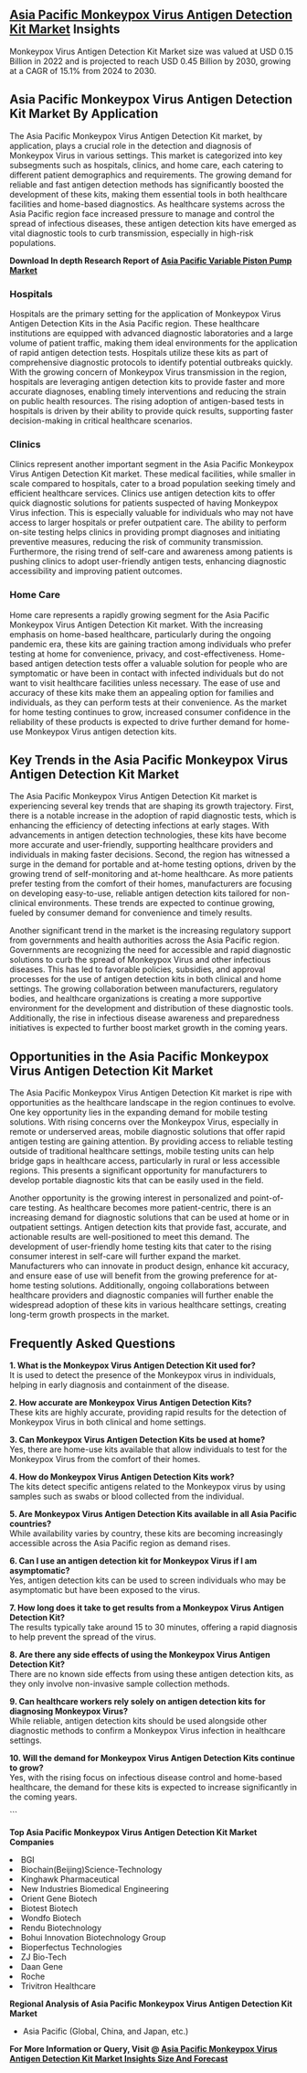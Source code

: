 <h2><a href="https://www.verifiedmarketreports.com/download-sample/?rid=412996&amp;utm_source=Github-Feb&amp;utm_medium=225" target="_blank">Asia Pacific Monkeypox Virus Antigen Detection Kit Market</a> Insights</h2><p>Monkeypox Virus Antigen Detection Kit Market size was valued at USD 0.15 Billion in 2022 and is projected to reach USD 0.45 Billion by 2030, growing at a CAGR of 15.1% from 2024 to 2030.</p><p><h2>Asia Pacific Monkeypox Virus Antigen Detection Kit Market By Application</h2> <p>The Asia Pacific Monkeypox Virus Antigen Detection Kit market, by application, plays a crucial role in the detection and diagnosis of Monkeypox Virus in various settings. This market is categorized into key subsegments such as hospitals, clinics, and home care, each catering to different patient demographics and requirements. The growing demand for reliable and fast antigen detection methods has significantly boosted the development of these kits, making them essential tools in both healthcare facilities and home-based diagnostics. As healthcare systems across the Asia Pacific region face increased pressure to manage and control the spread of infectious diseases, these antigen detection kits have emerged as vital diagnostic tools to curb transmission, especially in high-risk populations. <p><strong>Download In depth Research Report of <a href="https://www.verifiedmarketreports.com/download-sample/?rid=236118&amp;utm_source=Pulse-Dec&amp;utm_medium=225" target="_blank">Asia Pacific Variable Piston Pump Market</a></strong></p></p> <h3>Hospitals</h3> <p>Hospitals are the primary setting for the application of Monkeypox Virus Antigen Detection Kits in the Asia Pacific region. These healthcare institutions are equipped with advanced diagnostic laboratories and a large volume of patient traffic, making them ideal environments for the application of rapid antigen detection tests. Hospitals utilize these kits as part of comprehensive diagnostic protocols to identify potential outbreaks quickly. With the growing concern of Monkeypox Virus transmission in the region, hospitals are leveraging antigen detection kits to provide faster and more accurate diagnoses, enabling timely interventions and reducing the strain on public health resources. The rising adoption of antigen-based tests in hospitals is driven by their ability to provide quick results, supporting faster decision-making in critical healthcare scenarios. <h3>Clinics</h3> <p>Clinics represent another important segment in the Asia Pacific Monkeypox Virus Antigen Detection Kit market. These medical facilities, while smaller in scale compared to hospitals, cater to a broad population seeking timely and efficient healthcare services. Clinics use antigen detection kits to offer quick diagnostic solutions for patients suspected of having Monkeypox Virus infection. This is especially valuable for individuals who may not have access to larger hospitals or prefer outpatient care. The ability to perform on-site testing helps clinics in providing prompt diagnoses and initiating preventive measures, reducing the risk of community transmission. Furthermore, the rising trend of self-care and awareness among patients is pushing clinics to adopt user-friendly antigen tests, enhancing diagnostic accessibility and improving patient outcomes. <h3>Home Care</h3> <p>Home care represents a rapidly growing segment for the Asia Pacific Monkeypox Virus Antigen Detection Kit market. With the increasing emphasis on home-based healthcare, particularly during the ongoing pandemic era, these kits are gaining traction among individuals who prefer testing at home for convenience, privacy, and cost-effectiveness. Home-based antigen detection tests offer a valuable solution for people who are symptomatic or have been in contact with infected individuals but do not want to visit healthcare facilities unless necessary. The ease of use and accuracy of these kits make them an appealing option for families and individuals, as they can perform tests at their convenience. As the market for home testing continues to grow, increased consumer confidence in the reliability of these products is expected to drive further demand for home-use Monkeypox Virus antigen detection kits. <h2>Key Trends in the Asia Pacific Monkeypox Virus Antigen Detection Kit Market</h2> <p>The Asia Pacific Monkeypox Virus Antigen Detection Kit market is experiencing several key trends that are shaping its growth trajectory. First, there is a notable increase in the adoption of rapid diagnostic tests, which is enhancing the efficiency of detecting infections at early stages. With advancements in antigen detection technologies, these kits have become more accurate and user-friendly, supporting healthcare providers and individuals in making faster decisions. Second, the region has witnessed a surge in the demand for portable and at-home testing options, driven by the growing trend of self-monitoring and at-home healthcare. As more patients prefer testing from the comfort of their homes, manufacturers are focusing on developing easy-to-use, reliable antigen detection kits tailored for non-clinical environments. These trends are expected to continue growing, fueled by consumer demand for convenience and timely results. <p>Another significant trend in the market is the increasing regulatory support from governments and health authorities across the Asia Pacific region. Governments are recognizing the need for accessible and rapid diagnostic solutions to curb the spread of Monkeypox Virus and other infectious diseases. This has led to favorable policies, subsidies, and approval processes for the use of antigen detection kits in both clinical and home settings. The growing collaboration between manufacturers, regulatory bodies, and healthcare organizations is creating a more supportive environment for the development and distribution of these diagnostic tools. Additionally, the rise in infectious disease awareness and preparedness initiatives is expected to further boost market growth in the coming years.</p> <h2>Opportunities in the Asia Pacific Monkeypox Virus Antigen Detection Kit Market</h2> <p>The Asia Pacific Monkeypox Virus Antigen Detection Kit market is ripe with opportunities as the healthcare landscape in the region continues to evolve. One key opportunity lies in the expanding demand for mobile testing solutions. With rising concerns over the Monkeypox Virus, especially in remote or underserved areas, mobile diagnostic solutions that offer rapid antigen testing are gaining attention. By providing access to reliable testing outside of traditional healthcare settings, mobile testing units can help bridge gaps in healthcare access, particularly in rural or less accessible regions. This presents a significant opportunity for manufacturers to develop portable diagnostic kits that can be easily used in the field. <p>Another opportunity is the growing interest in personalized and point-of-care testing. As healthcare becomes more patient-centric, there is an increasing demand for diagnostic solutions that can be used at home or in outpatient settings. Antigen detection kits that provide fast, accurate, and actionable results are well-positioned to meet this demand. The development of user-friendly home testing kits that cater to the rising consumer interest in self-care will further expand the market. Manufacturers who can innovate in product design, enhance kit accuracy, and ensure ease of use will benefit from the growing preference for at-home testing solutions. Additionally, ongoing collaborations between healthcare providers and diagnostic companies will further enable the widespread adoption of these kits in various healthcare settings, creating long-term growth prospects in the market.</p> <h2>Frequently Asked Questions</h2> <p><strong>1. What is the Monkeypox Virus Antigen Detection Kit used for?</strong><br>It is used to detect the presence of the Monkeypox virus in individuals, helping in early diagnosis and containment of the disease.</p> <p><strong>2. How accurate are Monkeypox Virus Antigen Detection Kits?</strong><br>These kits are highly accurate, providing rapid results for the detection of Monkeypox Virus in both clinical and home settings.</p> <p><strong>3. Can Monkeypox Virus Antigen Detection Kits be used at home?</strong><br>Yes, there are home-use kits available that allow individuals to test for the Monkeypox Virus from the comfort of their homes.</p> <p><strong>4. How do Monkeypox Virus Antigen Detection Kits work?</strong><br>The kits detect specific antigens related to the Monkeypox virus by using samples such as swabs or blood collected from the individual.</p> <p><strong>5. Are Monkeypox Virus Antigen Detection Kits available in all Asia Pacific countries?</strong><br>While availability varies by country, these kits are becoming increasingly accessible across the Asia Pacific region as demand rises.</p> <p><strong>6. Can I use an antigen detection kit for Monkeypox Virus if I am asymptomatic?</strong><br>Yes, antigen detection kits can be used to screen individuals who may be asymptomatic but have been exposed to the virus.</p> <p><strong>7. How long does it take to get results from a Monkeypox Virus Antigen Detection Kit?</strong><br>The results typically take around 15 to 30 minutes, offering a rapid diagnosis to help prevent the spread of the virus.</p> <p><strong>8. Are there any side effects of using the Monkeypox Virus Antigen Detection Kit?</strong><br>There are no known side effects from using these antigen detection kits, as they only involve non-invasive sample collection methods.</p> <p><strong>9. Can healthcare workers rely solely on antigen detection kits for diagnosing Monkeypox Virus?</strong><br>While reliable, antigen detection kits should be used alongside other diagnostic methods to confirm a Monkeypox Virus infection in healthcare settings.</p> <p><strong>10. Will the demand for Monkeypox Virus Antigen Detection Kits continue to grow?</strong><br>Yes, with the rising focus on infectious disease control and home-based healthcare, the demand for these kits is expected to increase significantly in the coming years.</p> ```</p><p><strong>Top Asia Pacific Monkeypox Virus Antigen Detection Kit Market Companies</strong></p><div data-test-id=""><p><li>BGI</li><li> Biochain(Beijing)Science-Technology</li><li> Kinghawk Pharmaceutical</li><li> New Industries Biomedical Engineering</li><li> Orient Gene Biotech</li><li> Biotest Biotech</li><li> Wondfo Biotech</li><li> Rendu Biotechnology</li><li> Bohui Innovation Biotechnology Group</li><li> Bioperfectus Technologies</li><li> ZJ Bio-Tech</li><li> Daan Gene</li><li> Roche</li><li> Trivitron Healthcare</li></p><div><strong>Regional Analysis of&nbsp;Asia Pacific Monkeypox Virus Antigen Detection Kit Market</strong></div><ul><li dir="ltr"><p dir="ltr">Asia Pacific (Global, China, and Japan, etc.)</p></li></ul><p><strong>For More Information or Query, Visit @&nbsp;</strong><strong><a href="https://www.verifiedmarketreports.com/product/monkeypox-virus-antigen-detection-kit-market/?utm_source=Github-Feb&amp;utm_medium=225" target="_blank">Asia Pacific Monkeypox Virus Antigen Detection Kit Market Insights Size And Forecast</a></strong></p></div><h2>&nbsp;</h2><div data-test-id="">&nbsp;</div>
